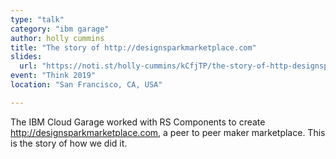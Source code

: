 ```yaml
---
type: "talk"
category: "ibm garage"
author: holly cummins
title: "The story of http://designsparkmarketplace.com"
slides:
  url: "https://noti.st/holly-cummins/kCfjTP/the-story-of-http-designsparkmarketplace-com"
event: "Think 2019"
location: "San Francisco, CA, USA"

---
```

The IBM Cloud Garage worked with RS Components to create http://designsparkmarketplace.com, a peer to peer maker marketplace. This is the story of how we did it.